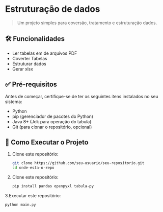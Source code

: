# Estruturação de dados

> Um projeto simples para coversão, tratamento e estruturação dados.

## 🛠️ Funcionalidades

- Ler tabelas em de arquivos PDF
- Coverter Tabelas
- Estruturar dados
- Gerar xlsx

## ✅ Pré-requisitos

Antes de começar, certifique-se de ter os seguintes itens instalados no seu sistema:

- Python   
- pip (gerenciador de pacotes do Python)  
- Java 8+ (Jdk para operação do tabula) 
- Git (para clonar o repositório, opcional) 


## 🚀 Como Executar o Projeto

1. Clone este repositório:
   ```bash
   git clone https://github.com/seu-usuario/seu-repositorio.git
   cd onde-esta-o-repo

2. Clone este repositório:
   ```bash
   pip install pandas openpyxl tabula-py

3.Executar este repositório:
   ```bash
   python main.py


